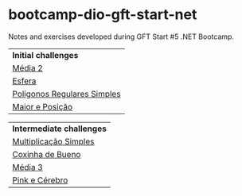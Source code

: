 # bootcamp-dio-gft-start-net

Notes and exercises developed during GFT Start #5 .NET Bootcamp.

<table width="236em">
  <tr>
    <td><strong>Initial challenges</strong></td>
  </tr>  
  <tr>
    <td><a href="https://github.com/gabriellops/bootcamp-dio-gft-start-net/blob/main/challenges/csharp-initial-challenges/Media2.cs" target="_blank" rel="noreferrer">Média 2</a></td>
  </tr>  
  <tr>
    <td><a href="https://github.com/gabriellops/bootcamp-dio-gft-start-net/blob/main/challenges/csharp-initial-challenges/Esfera.cs" target="_blank" rel="noreferrer">Esfera</a></td>
  </tr>  
  <tr>
    <td><a href="https://github.com/gabriellops/bootcamp-dio-gft-start-net/blob/main/challenges/csharp-initial-challenges/PoligonosRegularesSimples.cs" target="_blank" rel="noreferrer">Polígonos Regulares Simples</a></td>
  </tr>  
  <tr>
    <td><a href="https://github.com/gabriellops/bootcamp-dio-gft-start-net/blob/main/challenges/csharp-initial-challenges/MaiorEPosicao.cs" target="_blank" rel="noreferrer">Maior e Posição</a></td>
  </tr>  
</table>

<table width="236em">
  <tr>
    <td><strong>Intermediate challenges</strong></td>
  </tr>  
  <tr>
    <td><a href="https://github.com/gabriellops/bootcamp-dio-gft-start-net/blob/main/challenges/csharp-intermediate-challenges/MultiplicacaoSimples.cs" target="_blank" rel="noreferrer">Multiplicação Simples</a></td>
  </tr>  
  <tr>
    <td><a href="https://github.com/gabriellops/bootcamp-dio-gft-start-net/blob/main/challenges/csharp-intermediate-challenges/CoxinhaDeBueno.cs" target="_blank" rel="noreferrer">Coxinha de Bueno</a></td>
  </tr>  
  <tr>
    <td><a href="https://github.com/gabriellops/bootcamp-dio-gft-start-net/blob/main/challenges/csharp-intermediate-challenges/Media3.cs" target="_blank" rel="noreferrer">Média 3</a></td>
  </tr>  
  <tr>
    <td><a href="https://github.com/gabriellops/bootcamp-dio-gft-start-net/blob/main/challenges/csharp-intermediate-challenges/PinkECerebro.cs" target="_blank" rel="noreferrer">Pink e Cérebro</a></td>
  </tr>  
</table>

